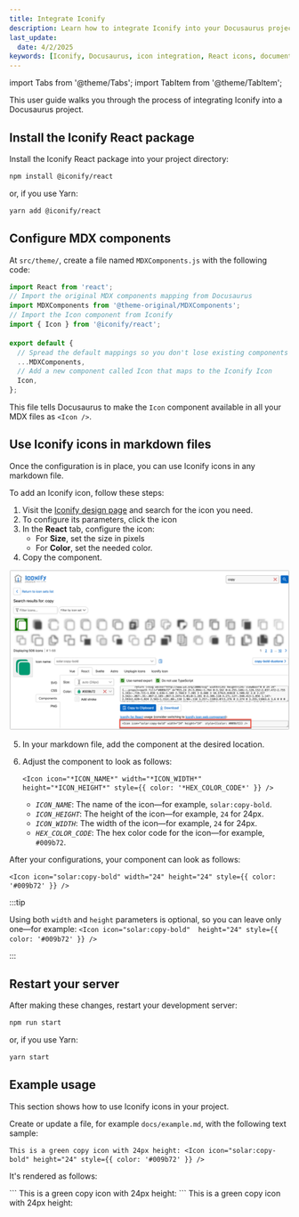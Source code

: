 ```yaml
---
title: Integrate Iconify
description: Learn how to integrate Iconify into your Docusaurus project
last_update:
  date: 4/2/2025
keywords: [Iconify, Docusaurus, icon integration, React icons, documentation, user guide]
---
```


import Tabs from '@theme/Tabs';
import TabItem from '@theme/TabItem';

This user guide walks you through the process of integrating Iconify into a Docusaurus project.

## Install the Iconify React package

Install the Iconify React package into your project directory:

```bash
npm install @iconify/react
```

or, if you use Yarn:

```bash
yarn add @iconify/react
```

## Configure MDX components

At `src/theme/`, create a file named `MDXComponents.js` with the following code:

```jsx
import React from 'react';
// Import the original MDX components mapping from Docusaurus
import MDXComponents from '@theme-original/MDXComponents';
// Import the Icon component from Iconify
import { Icon } from '@iconify/react';

export default {
  // Spread the default mappings so you don't lose existing components
  ...MDXComponents,
  // Add a new component called Icon that maps to the Iconify Icon
  Icon,
};
```

This file tells Docusaurus to make the `Icon` component available in all your MDX files as `<Icon />`.

## Use Iconify icons in markdown files

Once the configuration is in place, you can use Iconify icons in any markdown file.

To add an Iconify icon, follow these steps:
1. Visit the [Iconify design page](https://icon-sets.iconify.design/) and search for the icon you need.
2. To configure its parameters, click the icon 
3. In the **React** tab, configure the icon:
   - For **Size**, set the size in pixels
   - For **Color**, set the needed color.
4. Copy the component.

![Copy React icon component](/docs/docusaurus/features/integrate-iconify.md/copy-react-icon.png)

5. In your markdown file, add the component at the desired location.
6. Adjust the component to look as follows:

   ```
   <Icon icon="*ICON_NAME*" width="*ICON_WIDTH*" height="*ICON_HEIGHT*" style={{ color: '*HEX_COLOR_CODE*' }} />
   ```

   - *`ICON_NAME`*: The name of the icon—for example, `solar:copy-bold`.
   - *`ICON_HEIGHT`*: The height of the icon—for example, `24` for 24px.
   - *`ICON_WIDTH`*: The width of the icon—for example, `24` for 24px. 
   - *`HEX_COLOR_CODE`*: The hex color code for the icon—for example, `#009b72`.

After your configurations, your component can look as follows:

```
<Icon icon="solar:copy-bold" width="24" height="24" style={{ color: '#009b72' }} />
```

:::tip

Using both `width` and `height` parameters is optional, so you can leave only one—for example: `<Icon icon="solar:copy-bold"  height="24" style={{ color: '#009b72' }} />`

:::


## Restart your server

After making these changes, restart your development server:

```bash
npm run start
```

or, if you use Yarn:

```bash
yarn start
```

## Example usage

This section shows how to use Iconify icons in your project.

Create or update a file, for example `docs/example.md`, with the following text sample:

```
This is a green copy icon with 24px height: <Icon icon="solar:copy-bold" height="24" style={{ color: '#009b72' }} />
```

It's rendered as follows:

<Tabs>
  <TabItem value="raw" label="Raw text">
  ```
  This is a green copy icon with 24px height: <Icon icon="solar:copy-bold" width="24" height="24" style={{ color: '#009b72' }} />
  ```
  </TabItem>
  <TabItem value="rendered" label="Rendered text" default>
  This is a green copy icon with 24px height: <Icon icon="solar:copy-bold" width="24" height="24" style={{ color: '#009b72' }} />
  </TabItem>
</Tabs>
